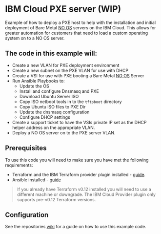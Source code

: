 # IBM Cloud PXE server (WIP)
Example of how to deploy a PXE host to help with the installation and initial deployment of Bare Metal [NO OS](https://cloud.ibm.com/docs/bare-metal?topic=bare-metal-bm-no-os) servers on the IBM Cloud. This allows for greater automation for customers that need to load a custom operating system on to a NO OS server. 

## The code in this example will:
 - Create a new VLAN for PXE deployment environment
 - Create a new subnet on the PXE VLAN for use with DHCP
 - Create a VSI for use with PXE booting a Bare Metal [NO OS](https://cloud.ibm.com/docs/bare-metal?topic=bare-metal-bm-no-os) Server
 - Run Ansible Playbooks to:
    - Update the OS
    - Install and configure Dnsmasq and PXE
    - Download Ubuntu Server ISO
    - Copy ISO netboot tools in to the `tftpboot` directory
    - Copy Ubuntu ISO files to PXE Dir
    - Update the dnsmasq configuration 
    - Configure DHCP settings 
 - Create a support ticket to have the VSIs private IP set as the DHCP helper address on the appropriate VLAN. 
 - Deploy a NO OS server on to the PXE server VLAN.

## Prerequisites
To use this code you will need to make sure you have met the following requirements:

 - Terraform and the IBM Terraform provider plugin installed - [guide](https://cloud.ibm.com/docs/terraform?topic=terraform-getting-started#install).
 - Ansible installed - [guide](https://docs.ansible.com/ansible/latest/installation_guide/intro_installation.html) 

> If you already have Terraform v0.12 installed you will need to use a different machine or downgrade. The IBM Cloud Provider plugin only supports pre-v0.12 Terraform versions. 

## Configuration 
See the repositories [wiki](https://github.com/greyhoundforty/ibm_pxe_terraform/wiki) for a guide on how to use this example code. 
